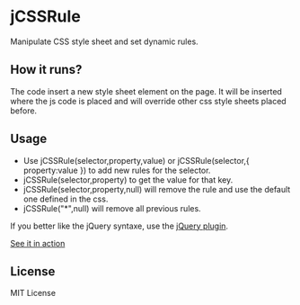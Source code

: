 # jCSSRule

 Manipulate CSS style sheet and set dynamic rules. 

## How it runs?

The code insert a new style sheet element on the page. It will be inserted where the js code is placed and will override other css style sheets placed before.

## Usage

- Use jCSSRule(selector,property,value) or jCSSRule(selector,{ property:value }) to add new rules for the selector.
- jCSSRule(selector,property) to get the value for that key.
- jCSSRule(selector,property,null) will remove the rule and use the default one defined in the css.
- jCSSRule("*",null) will remove all previous rules.

If you better like the jQuery syntaxe, use the [jQuery plugin](https://viglino.github.io/jCSSRule/jqindex.html).

[See it in action](https://viglino.github.io/jCSSRule/)

## License

MIT License
